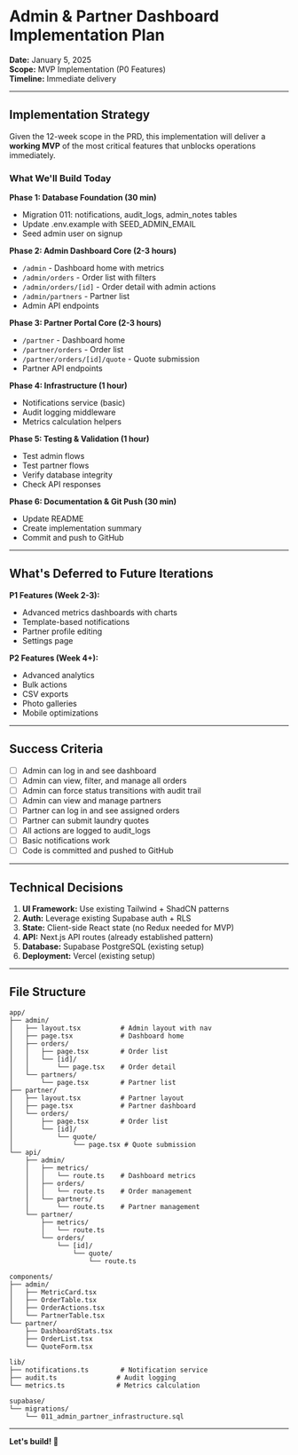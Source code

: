# Admin & Partner Dashboard Implementation Plan

**Date:** January 5, 2025  
**Scope:** MVP Implementation (P0 Features)  
**Timeline:** Immediate delivery

---

## Implementation Strategy

Given the 12-week scope in the PRD, this implementation will deliver a **working MVP** of the most critical features that unblocks operations immediately.

### What We'll Build Today

**Phase 1: Database Foundation (30 min)**
- Migration 011: notifications, audit_logs, admin_notes tables
- Update .env.example with SEED_ADMIN_EMAIL
- Seed admin user on signup

**Phase 2: Admin Dashboard Core (2-3 hours)**
- `/admin` - Dashboard home with metrics
- `/admin/orders` - Order list with filters
- `/admin/orders/[id]` - Order detail with admin actions
- `/admin/partners` - Partner list
- Admin API endpoints

**Phase 3: Partner Portal Core (2-3 hours)**
- `/partner` - Dashboard home
- `/partner/orders` - Order list
- `/partner/orders/[id]/quote` - Quote submission
- Partner API endpoints

**Phase 4: Infrastructure (1 hour)**
- Notifications service (basic)
- Audit logging middleware
- Metrics calculation helpers

**Phase 5: Testing & Validation (1 hour)**
- Test admin flows
- Test partner flows
- Verify database integrity
- Check API responses

**Phase 6: Documentation & Git Push (30 min)**
- Update README
- Create implementation summary
- Commit and push to GitHub

---

## What's Deferred to Future Iterations

**P1 Features (Week 2-3):**
- Advanced metrics dashboards with charts
- Template-based notifications
- Partner profile editing
- Settings page

**P2 Features (Week 4+):**
- Advanced analytics
- Bulk actions
- CSV exports
- Photo galleries
- Mobile optimizations

---

## Success Criteria

- [ ] Admin can log in and see dashboard
- [ ] Admin can view, filter, and manage all orders
- [ ] Admin can force status transitions with audit trail
- [ ] Admin can view and manage partners
- [ ] Partner can log in and see assigned orders
- [ ] Partner can submit laundry quotes
- [ ] All actions are logged to audit_logs
- [ ] Basic notifications work
- [ ] Code is committed and pushed to GitHub

---

## Technical Decisions

1. **UI Framework:** Use existing Tailwind + ShadCN patterns
2. **Auth:** Leverage existing Supabase auth + RLS
3. **State:** Client-side React state (no Redux needed for MVP)
4. **API:** Next.js API routes (already established pattern)
5. **Database:** Supabase PostgreSQL (existing setup)
6. **Deployment:** Vercel (existing setup)

---

## File Structure

```
app/
├── admin/
│   ├── layout.tsx          # Admin layout with nav
│   ├── page.tsx            # Dashboard home
│   ├── orders/
│   │   ├── page.tsx        # Order list
│   │   └── [id]/
│   │       └── page.tsx    # Order detail
│   └── partners/
│       └── page.tsx        # Partner list
├── partner/
│   ├── layout.tsx          # Partner layout
│   ├── page.tsx            # Partner dashboard
│   └── orders/
│       ├── page.tsx        # Order list
│       └── [id]/
│           └── quote/
│               └── page.tsx # Quote submission
└── api/
    ├── admin/
    │   ├── metrics/
    │   │   └── route.ts    # Dashboard metrics
    │   ├── orders/
    │   │   └── route.ts    # Order management
    │   └── partners/
    │       └── route.ts    # Partner management
    └── partner/
        ├── metrics/
        │   └── route.ts
        └── orders/
            └── [id]/
                └── quote/
                    └── route.ts

components/
├── admin/
│   ├── MetricCard.tsx
│   ├── OrderTable.tsx
│   ├── OrderActions.tsx
│   └── PartnerTable.tsx
└── partner/
    ├── DashboardStats.tsx
    ├── OrderList.tsx
    └── QuoteForm.tsx

lib/
├── notifications.ts        # Notification service
├── audit.ts               # Audit logging
└── metrics.ts             # Metrics calculation

supabase/
└── migrations/
    └── 011_admin_partner_infrastructure.sql
```

---

**Let's build! 🚀**
